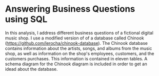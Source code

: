 # Answering Business Questions using SQL
In this analysis, I address different business questions of a fictional digital music shop. I use a modified version of of a database called Chinook (https://github.com/lerocha/chinook-database). The Chinook database contains information about the artists, songs, and albums from the music shop, as well as information on the shop's employees, customers, and the customers purchases. This information is contained in eleven tables. A schema diagram for the Chinook diagram is included in order to get an idead about the database.
